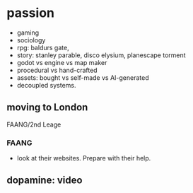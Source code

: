 # passion
- gaming
- sociology
- rpg: baldurs gate, 
- story: stanley parable, disco elysium, planescape torment
- godot vs engine vs map maker
- procedural vs hand-crafted
- assets: bought vs self-made vs AI-generated
- decoupled systems.


## moving to London
FAANG/2nd Leage

### FAANG 
- look at their websites. Prepare with their help.

## dopamine: video

